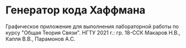 # Генератор кода Хаффмана
Графическое приложение для выполнения лабораторной работы по курсу "Общая Теория Связи".
НГТУ 2021 г.: гр. 18-ССК Макаров Н.В., Капля В.В., Парамонов А.С.